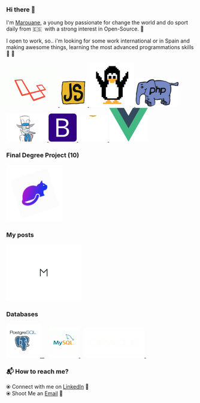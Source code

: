 ### Hi there :wave:

I'm [Marouane](https://www.linkedin.com/in/marouane-boukhriss-b183621aa/), a young boy passionate for change the world and do sport daily from :es: &nbsp;with a strong interest in Open-Source. 🎯

I open to work, so.. i'm looking for some work international or in Spain and making awesome things, learning the most advanced programmations skills :muscle: :brain:


<p float="left">
  <a href="https://www.laravel.com/" target="_blank" >
    <img src="https://raw.githubusercontent.com/MaruanBO/MaruanBO/master/assets/laravel-wrapper.gif"  height="90" />
  </a>
  <a href="https://www.javascript.com/" target="_blank" >
    <img src="https://raw.githubusercontent.com/MaruanBO/MaruanBO/master/assets/javascript.gif"  height="75" />
  </a>
  <a href="https://www.linux.com/" target="_blank" >
    <img src="https://raw.githubusercontent.com/MaruanBO/MaruanBO/master/assets/linux.gif" width="120" />
  </a>
  <a href="https://www.php.net/" target="_blank" >
    <img src="https://raw.githubusercontent.com/MaruanBO/MaruanBO/master/assets/php.gif"  height="75" />
  </a>
  <a href="https://en.wikipedia.org/wiki/White_hat_(computer_security)" target="_blank" >
    <img src="https://raw.githubusercontent.com/MaruanBO/MaruanBO/master/assets/white-hat.gif"  height="75" />
  </a>
  <a href="https://getbootstrap.com/" target="_blank" >
    <img src="https://raw.githubusercontent.com/MaruanBO/MaruanBO/master/assets/bootstrap.gif"  height="75" />
  </a>
  <a href="https://www.w3.org/wiki/The_web_standards_model_-_HTML_CSS_and_JavaScript" target="_blank" >
    <img src="https://raw.githubusercontent.com/MaruanBO/MaruanBO/master/assets/html-css-js.gif" height="70" />
  </a>
   <a href="https://www.vuejs.org/" target="_blank" >
    <img src="https://raw.githubusercontent.com/MaruanBO/MaruanBO/master/assets/vuejs.gif"  height="90" />
  </a>
 </p>
  
### Final Degree Project (10)
  
 <p float="left">
  <a href="https://github.com/MaruanBO/switch-home" target="_blank" >
    <img src="https://raw.githubusercontent.com/MaruanBO/MaruanBO/master/assets/logo_animated.gif"  height="150" />
  </a> 
 </p>
  
### My posts

 <p float="left">
  <a href="https://medium.com/@maruan/how-to-create-real-time-simulator-in-laravel-7x-using-pusher-359220a38872" target="_blank" >
    <img src="https://raw.githubusercontent.com/MaruanBO/MaruanBO/master/assets/medium.gif" height="150" />
  </a>
</p>

### Databases
  
 <p float="left">
  <a href="https://www.postgresql.org/" target="_blank" >
    <img src="https://raw.githubusercontent.com/MaruanBO/MaruanBO/master/assets/postgresql.gif" height="90" />&nbsp;&nbsp;
  </a>&nbsp;&nbsp;
  <a href="https://www.mysql.com/" target="_blank" >
    <img src="https://raw.githubusercontent.com/MaruanBO/MaruanBO/master/assets/mysql.gif" height="80" />
  </a>&nbsp;&nbsp;
  <a href="https://www.oracle.com/" target="_blank" >
    <img src="https://raw.githubusercontent.com/MaruanBO/MaruanBO/master/assets/oracle.gif" height="80" />
  </a>&nbsp;&nbsp;
  
</p>

### :mailbox_with_mail: How to reach me? 

  ⦿ Connect with me on [LinkedIn](https://www.linkedin.com/in/marouane-boukhriss-b183621aa/) :santa: <br>
  ⦿ Shoot Me an [Email](mailto:maruanbueno55@gmail.com) :email: <br>
